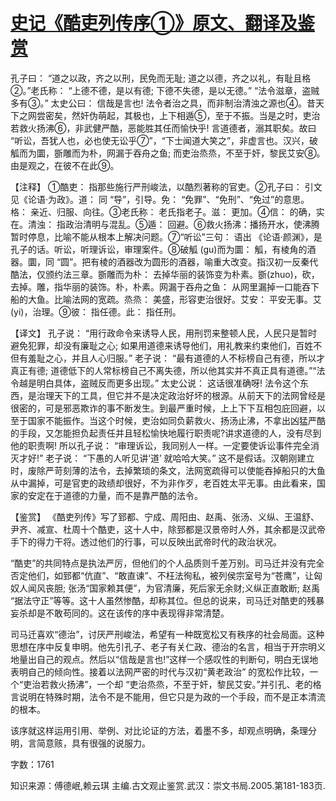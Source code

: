 # [史记《酷吏列传序①》原文、翻译及鉴赏](https://www.vrrw.net/wx/14058.html)

孔子曰： “道之以政，齐之以刑，民免而无耻; 道之以德，齐之以礼，有耻且格②。”老氏称： “上德不德，是以有德; 下德不失德，是以无德。” “法令滋章，盗贼多有③。” 太史公曰： 信哉是言也! 法令者治之具，而非制治清浊之源也④。昔天下之网尝密矣，然奸伪萌起，其极也，上下相遁⑤，至于不振。当是之时，吏治若救火扬沸⑥，非武健严酷，恶能胜其任而愉快乎! 言道德者，溺其职矣。故曰 “听讼，吾犹人也，必也使无讼乎⑦”，“下士闻道大笑之”，非虚言也。汉兴，破觚而为圜，斵雕而为朴，网漏于吞舟之鱼; 而吏治烝烝，不至于奸，黎民艾安⑧。由是观之，在彼不在此⑨。

【注释】 ①酷吏： 指那些施行严刑峻法，以酷烈著称的官吏。②孔子曰： 引文见《论语·为政》。道： 同 “导”，引导。免： “免罪”、“免刑”、“免过”的意思。格： 亲近、归服、向往。③老氏称： 老氏指老子。滋： 更加。④信： 的确，实在。清浊： 指政治清明与混乱。⑤遁： 回避。⑥救火扬沸：播扬开水，使沸腾暂时停息，比喻不能从根本上解决问题。⑦“听讼”三句： 语出 《论语·颜渊》，是孔子的话。听讼，听理诉讼，审理案件。⑧破觚 (gu)而为圜： 觚，有棱角的酒器。圜，同 “圆”。把有棱的酒器改为圆形的酒器，喻重大改变。指汉初一反秦代酷法，仅颁约法三章。斵雕而为朴： 去掉华丽的装饰变为朴素。斵(zhuo)，砍，去掉。雕，指华丽的装饰。朴，朴素。网漏于吞舟之鱼： 从网里漏掉一口能吞下船的大鱼。比喻法网的宽疏。烝烝： 美盛，形容吏治很好。艾安： 平安无事。艾 (yi)，治理。⑨彼： 指任德。此： 指任刑。



【译文】 孔子说： “用行政命令来诱导人民，用刑罚来整顿人民，人民只是暂时避免犯罪，却没有廉耻之心; 如果用道德来诱导他们，用礼教来约束他们，百姓不但有羞耻之心，并且人心归服。” 老子说： “最有道德的人不标榜自己有德，所以才真正有德; 道德低下的人常标榜自己不离失德，所以他其实并不真正具有道德。”“法令越是明白具体，盗贼反而更多出现。” 太史公说： 这话很准确呀! 法令这个东西，是治理天下的工具，但它并不是决定政治好坏的根源。从前天下的法网曾经是很密的，可是邪恶欺诈的事不断发生。到最严重时候，上上下下互相包庇回避，以至于国家不能振作。当这个时候，吏治如同负薪救火、扬汤止沸，不拿出凶猛严酷的手段，又怎能担负起责任并且轻松愉快地履行职责呢?讲求道德的人，没有尽到他的职责啊! 所以孔子说： “审理诉讼，我同别人一样。一定要使诉讼事件完全消灭才好!” 老子说： “下愚的人听见讲‘道’ 就哈哈大笑。” 这不是假话。汉朝刚建立时，废除严苛刻薄的法令，去掉繁琐的条文，法网宽疏得可以使能吞掉船只的大鱼从中漏掉，可是官吏的政绩却很好，不为非作歹，老百姓太平无事。由此看来，国家的安定在于道德的力量，而不是靠严酷的法令。

【鉴赏】 《酷吏列传》写了郅都、宁成、周阳由、赵禹、张汤、义纵、王温舒、尹齐、减宣、杜周十个酷吏，这十人中，除郅都是汉景帝时人外，其余都是汉武帝手下的得力干将。透过他们的行事，可以反映出武帝时代的政治状况。

“酷吏”的共同特点是执法严厉，但他们的个人品质则千差万别。司马迁并没有完全否定他们，如郅都“伉直”、“敢直谏”、不枉法徇私，被列侯宗室号为“苍鹰”，让匈奴人闻风丧胆; 张汤“国家赖其便”，为官清廉，死后家无余财;义纵正直敢断; 赵禹 “据法守正”等等。这十人虽然惨酷，却称其位。但总的说来，司马迁对酷吏的残暴妄杀却是不敢苟同的。这在该传的序中表现得非常清楚。

司马迁喜欢“德治”，讨厌严刑峻法，希望有一种既宽松又有秩序的社会局面。这种思想在序中反复申明。他先引孔子、老子有关仁政、德治的名言，相当于开宗明义地量出自己的观点。然后以“信哉是言也!”这样一个感叹性的判断句，明白无误地表明自己的倾向性。接着以法网严密的时代与汉初“黄老政治” 的宽松作比较，一个“吏治若救火扬沸”，一个却 “吏治烝烝，不至于奸，黎民艾安。”并引孔、老的格言说明在特殊时期，法令不是不能用，但它只是为政的一个手段，而不是正本清流的根本。

该序就这样运用引用、举例、对比论证的方法，着墨不多，却观点明确，条理分明，言简意赅，具有很强的说服力。

字数：1761

知识来源：傅德岷,赖云琪 主编.古文观止鉴赏.武汉：崇文书局.2005.第181-183页.

